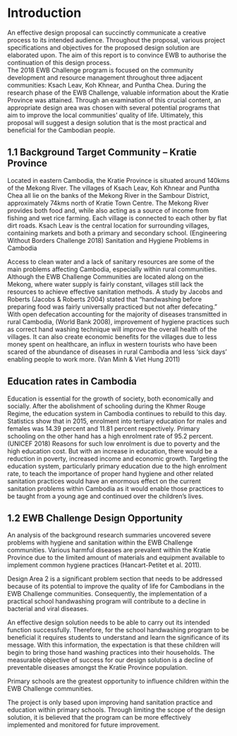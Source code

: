 # Introduction
An effective design proposal can succinctly communicate a creative process to its intended audience. Throughout the proposal, various project specifications and objectives for the proposed design solution are elaborated upon. The aim of this report is to convince EWB to authorise the continuation of this design process.  
The 2018 EWB Challenge program is focused on the community development and resource management throughout three adjacent communities: Ksach Leav, Koh Khnear, and Puntha Chea. During the research phase of the EWB Challenge, valuable information about the Kratie Province was attained. Through an examination of this crucial content, an appropriate design area was chosen with several potential programs that aim to improve the local communities’ quality of life. Ultimately, this proposal will suggest a design solution that is the most practical and beneficial for the Cambodian people.

## 1.1 Background  Target Community – Kratie Province

Located in eastern Cambodia, the Kratie Province is situated around 140kms of the Mekong River. The villages of Ksach Leav, Koh Khnear and Puntha Chea all lie on the banks of the Mekong River in the Sambour District, approximately 74kms north of Kratie Town Centre. The Mekong River provides both food and, while also acting as a source of income from fishing and wet rice farming. Each village is connected to each other by flat dirt roads. Ksach Leav is the central location for surrounding villages, containing markets and both a primary and secondary school. (Engineering Without Borders Challenge 2018) Sanitation and Hygiene Problems in Cambodia

Access to clean water and a lack of sanitary resources are some of the main problems affecting Cambodia, especially within rural communities. Although the EWB Challenge Communities are located along on the Mekong, where water supply is fairly constant, villages still lack the resources to achieve effective sanitation methods. A study by Jacobs and Roberts (Jacobs & Roberts 2004) stated that “handwashing before preparing food was fairly universally practiced but not after defecating.” With open defecation accounting for the majority of diseases transmitted in rural Cambodia, (World Bank 2008), improvement of hygiene practices such as correct hand washing technique will improve the overall health of the villages. It can also create economic benefits for the villages due to less money spent on healthcare, an influx in western tourists who have been scared of the abundance of diseases in rural Cambodia and less ‘sick days’ enabling people to work more. (Van Minh & Viet Hung 2011)

## Education rates in Cambodia

Education is essential for the growth of society, both economically and socially. After the abolishment of schooling during the Khmer Rouge Regime, the education system in Cambodia continues to rebuild to this day. Statistics show that in 2015, enrolment into tertiary education for males and females was 14.39 percent and 11.81 percent respectively. Primary schooling on the other hand has a high enrolment rate of 95.2 percent. (UNICEF 2018) Reasons for such low enrolment is due to poverty and the high education cost. But with an increase in education, there would be a reduction in poverty, increased income and economic growth. Targeting the education system, particularly primary education due to the high enrolment rate, to teach the importance of proper hand hygiene and other related sanitation practices would have an enormous effect on the current sanitation problems within Cambodia as it would enable those practices to be taught from a young age and continued over the children’s lives.

## 1.2 EWB Challenge Design Opportunity

An analysis of the background research summaries uncovered severe problems with hygiene and sanitation within the EWB Challenge communities. Various harmful diseases are prevalent within the Kratie Province due to the limited amount of materials and equipment available to implement common hygiene practices (Hancart-Petitet et al. 2011).

Design Area 2 is a significant problem section that needs to be addressed because of its potential to improve the quality of life for Cambodians in the EWB Challenge communities. Consequently, the implementation of a practical school handwashing program will contribute to a decline in bacterial and viral diseases.

An effective design solution needs to be able to carry out its intended function successfully. Therefore, for the school handwashing program to be beneficial it requires students to understand and learn the significance of its message. With this information, the expectation is that these children will begin to bring those hand washing practices into their households. The measurable objective of success for our design solution is a decline of preventable diseases amongst the Kratie Province population.

Primary schools are the greatest opportunity to influence children within the EWB Challenge communities.

The project is only based upon improving hand sanitation practice and education within primary schools. Through limiting the scope of the design solution, it is believed that the program can be more effectively implemented and monitored for future improvement.
